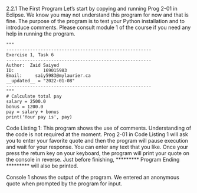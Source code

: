 2.2.1 The First Program
Let’s start by copying and running Prog 2-01 in Eclipse. We know you may not understand this program for now and that is fine. The purpose of the program is to test your Python installation and to introduce comments. Please consult module 1 of the course if you need any help in running the program.

```
"""
-------------------------------------------------------
Exercise 1, Task 6
-------------------------------------------------------
Author:  Zaid Saiyed
ID:           169015983
Email:     saiy5983@mylaurier.ca
__updated__ = "2022-01-08"
-------------------------------------------------------
"""
# Calculate total pay
salary = 2500.0
bonus = 1200.0
pay = salary + bonus
print('Your pay is', pay)
```

Code Listing 1: This program shows the use of comments. Understanding of the code is not required at the moment.
Prog 2-01 in Code Listing 1 will ask you to enter your favorite quote and then the program will pause execution and wait for your response. You can enter any text that you like. Once your press the return key on your keyboard, the program will print your quote on the console in reverse. Just before finishing, ********* Program Ending ********* will also be printed.

Console 1 shows the output of the program. We entered an anonymous quote when prompted by the program for input.